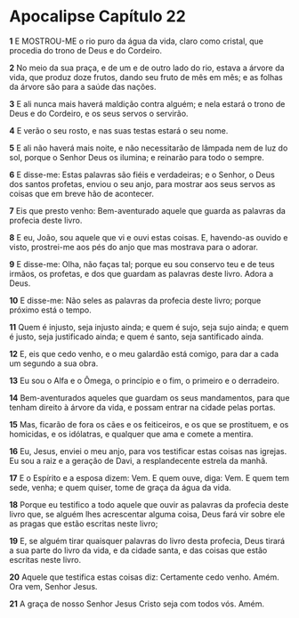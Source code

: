 # Apocalipse Capítulo 22

**1** 	E MOSTROU-ME o rio puro da água da vida, claro como cristal, que procedia do trono de Deus e do Cordeiro.

**2** 	No meio da sua praça, e de um e de outro lado do rio, estava a árvore da vida, que produz doze frutos, dando seu fruto de mês em mês; e as folhas da árvore são para a saúde das nações.

**3** 	E ali nunca mais haverá maldição contra alguém; e nela estará o trono de Deus e do Cordeiro, e os seus servos o servirão.

**4** 	E verão o seu rosto, e nas suas testas estará o seu nome.

**5** 	E ali não haverá mais noite, e não necessitarão de lâmpada nem de luz do sol, porque o Senhor Deus os ilumina; e reinarão para todo o sempre.

**6** 	E disse-me: Estas palavras são fiéis e verdadeiras; e o Senhor, o Deus dos santos profetas, enviou o seu anjo, para mostrar aos seus servos as coisas que em breve hão de acontecer.

**7** 	Eis que presto venho: Bem-aventurado aquele que guarda as palavras da profecia deste livro.

**8** 	E eu, João, sou aquele que vi e ouvi estas coisas. E, havendo-as ouvido e visto, prostrei-me aos pés do anjo que mas mostrava para o adorar.

**9** 	E disse-me: Olha, não faças tal; porque eu sou conservo teu e de teus irmãos, os profetas, e dos que guardam as palavras deste livro. Adora a Deus.

**10** 	E disse-me: Não seles as palavras da profecia deste livro; porque próximo está o tempo.

**11** 	Quem é injusto, seja injusto ainda; e quem é sujo, seja sujo ainda; e quem é justo, seja justificado ainda; e quem é santo, seja santificado ainda.

**12** 	E, eis que cedo venho, e o meu galardão está comigo, para dar a cada um segundo a sua obra.

**13** 	Eu sou o Alfa e o Ômega, o princípio e o fim, o primeiro e o derradeiro.

**14** 	Bem-aventurados aqueles que guardam os seus mandamentos, para que tenham direito à árvore da vida, e possam entrar na cidade pelas portas.

**15** 	Mas, ficarão de fora os cães e os feiticeiros, e os que se prostituem, e os homicidas, e os idólatras, e qualquer que ama e comete a mentira.

**16** 	Eu, Jesus, enviei o meu anjo, para vos testificar estas coisas nas igrejas. Eu sou a raiz e a geração de Davi, a resplandecente estrela da manhã.

**17** 	E o Espírito e a esposa dizem: Vem. E quem ouve, diga: Vem. E quem tem sede, venha; e quem quiser, tome de graça da água da vida.

**18** 	Porque eu testifico a todo aquele que ouvir as palavras da profecia deste livro que, se alguém lhes acrescentar alguma coisa, Deus fará vir sobre ele as pragas que estão escritas neste livro;

**19** 	E, se alguém tirar quaisquer palavras do livro desta profecia, Deus tirará a sua parte do livro da vida, e da cidade santa, e das coisas que estão escritas neste livro.

**20** 	Aquele que testifica estas coisas diz: Certamente cedo venho. Amém. Ora vem, Senhor Jesus.

**21** 	A graça de nosso Senhor Jesus Cristo seja com todos vós. Amém.

